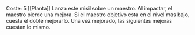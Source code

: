 Coste: 5
[[Planta]]
Lanza este misil sobre un maestro. Al impactar, el maestro pierde una mejora. 
Si el maestro objetivo esta en el nivel mas bajo, cuesta el doble mejorarlo. 
	Una vez mejorado, las siguientes mejoras cuestan lo mismo.